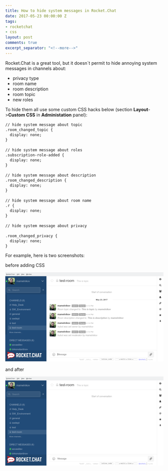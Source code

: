 ```yaml
---
title: How to hide system messages in Rocket.Chat
date: 2017-05-23 00:00:00 Z
tags:
- rocketchat
- css
layout: post
comments: true
excerpt_separator: "<!--more-->"
---
```


Rocket.Chat is a great tool, but it doesn`t permit to hide annoying system messages in channels about:
* privacy type
* room name
* room description
* room topic
* new roles

To hide them all use some custom CSS hacks below (section **Layout**->**Custom CSS** in **Administation** panel):

<!--more-->

```
// hide system message about topic
.room_changed_topic {
  display: none;
}

// hide system message about roles
.subscription-role-added {
  display: none;
}

// hide system message about description
.room_changed_description {
  display: none;
}

// hide system message about room name
.r {
  display: none;
}

// hide system message about privacy

.room_changed_privacy {
  display: none;
}
```

For example, here is two screenshots:

before adding CSS

![before](/images/rocket_before_css.png)

and after

![after](/images/rocket_after_css.png)
